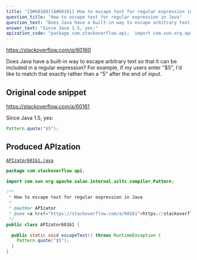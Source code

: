 ```yaml
---
title: "[Q#60160][A#60161] How to escape text for regular expression in Java"
question_title: "How to escape text for regular expression in Java"
question_text: "Does Java have a built-in way to escape arbitrary text so that it can be included in a regular expression? For example, if my users enter \"$5\", I'd like to match that exactly rather than a \"5\" after the end of input."
answer_text: "Since Java 1.5, yes:"
apization_code: "package com.stackoverflow.api;  import com.sun.org.apache.xalan.internal.xsltc.compiler.Pattern;  /**  * How to escape text for regular expression in Java  *  * @author APIzator  * @see <a href=\"https://stackoverflow.com/a/60161\">https://stackoverflow.com/a/60161</a>  */ public class APIzator60161 {    public static void escapeText() throws RuntimeException {     Pattern.quote(\"$5\");   } }"
---
```


https://stackoverflow.com/q/60160

Does Java have a built-in way to escape arbitrary text so that it can be included in a regular expression? For example, if my users enter &quot;$5&quot;, I&#x27;d like to match that exactly rather than a &quot;5&quot; after the end of input.



## Original code snippet

https://stackoverflow.com/a/60161

Since Java 1.5, yes:

```java
Pattern.quote("$5");
```

## Produced APIzation

[`APIzator60161.java`](https://github.com/pasqualesalza/apization-temp-data/raw/master/apizations/java/APIzator60161.java)

```java
package com.stackoverflow.api;

import com.sun.org.apache.xalan.internal.xsltc.compiler.Pattern;

/**
 * How to escape text for regular expression in Java
 *
 * @author APIzator
 * @see <a href="https://stackoverflow.com/a/60161">https://stackoverflow.com/a/60161</a>
 */
public class APIzator60161 {

  public static void escapeText() throws RuntimeException {
    Pattern.quote("$5");
  }
}

```